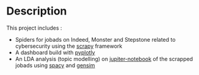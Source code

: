 # Description
This project includes : 
- Spiders for jobads on Indeed, Monster and Stepstone related to cybersecurity using the [scrapy](https://scrapy.org/) framework
- A dashboard build with [pyplotly](https://plotly.com/python/)
- An LDA analysis (topic modelling) on [jupiter-notebook](https://jupyter.org/) of the scrapped jobads using [spacy](https://spacy.io/) and [gensim](https://radimrehurek.com/gensim/)